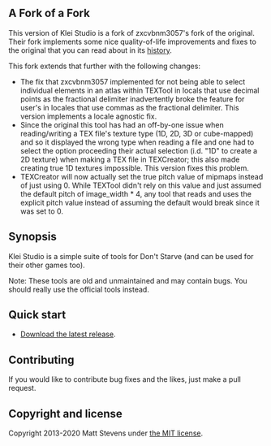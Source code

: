 ## A Fork of a Fork
This version of Klei Studio is a fork of zxcvbnm3057's fork of the original. Their fork implements some nice quality-of-life improvements and fixes to the original that you can read about in its [history](https://github.com/zxcvbnm3057/dont-starve-tools/commits/master).

This fork extends that further with the following changes:
 - The fix that zxcvbnm3057 implemented for not being able to select individual elements in an atlas within TEXTool in locals that use decimal points as the fractional delimiter inadvertently broke the feature for user's in locales that use commas as the fractional delimiter. This version implements a locale agnostic fix.
 - Since the original this tool has had an off-by-one issue when reading/writing a TEX file's texture type (1D, 2D, 3D or cube-mapped) and so it displayed the wrong type when reading a file and one had to select the option proceeding their actual selection (i.d. "1D" to create a 2D texture) when making a TEX file in TEXCreator; this also made creating true 1D textures impossible. This version fixes this problem.
 - TEXCreator will now actually set the true pitch value of mipmaps instead of just using 0. While TEXTool didn't rely on this value and just assumed the default pitch of image_width * 4, any tool that reads and uses the explicit pitch value instead of assuming the default would break since it was set to 0.

## Synopsis

Klei Studio is a simple suite of tools for Don't Starve (and can be used for their other games too).

Note: These tools are old and unmaintained and may contain bugs. You should really use the official tools instead.

## Quick start

* [Download the latest release](https://github.com/oblivioncth/dont-starve-tools/releases).

## Contributing

If you would like to contribute bug fixes and the likes, just make a pull request.

## Copyright and license

Copyright 2013-2020 Matt Stevens under [the MIT license](LICENSE).
